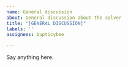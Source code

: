 ```yaml
---
name: General discussion
about: General discussion about the solver
title: "[GENERAL DISCUSSION]"
labels: ''
assignees: bupticybee

---
```


Say anything here.
